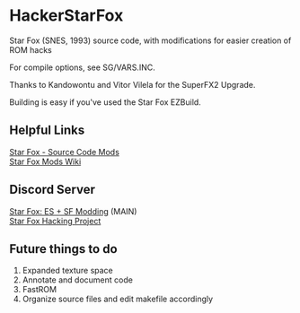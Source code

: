 # HackerStarFox
Star Fox (SNES, 1993) source code, with modifications for easier creation of ROM hacks 

For compile options, see SG/VARS.INC.

Thanks to Kandowontu and Vitor Vilela for the SuperFX2 Upgrade.

Building is easy if you've used the Star Fox EZBuild.

## Helpful Links

[Star Fox - Source Code Mods](https://docs.google.com/document/d/1kdgPCBeQFYsAepSDNpmwO8ZysRJjdnwK_5gWT2FFQEk/edit?usp=sharing)  
[Star Fox Mods Wiki](https://starfox-mods.fandom.com)

## Discord Server
[Star Fox: ES + SF Modding](https://discord.gg/fE5Xx99kWb) (MAIN)  
[Star Fox Hacking Project](https://discord.gg/GgyP84e)


## Future things to do
1. Expanded texture space
2. Annotate and document code
3. FastROM
4. Organize source files and edit makefile accordingly
